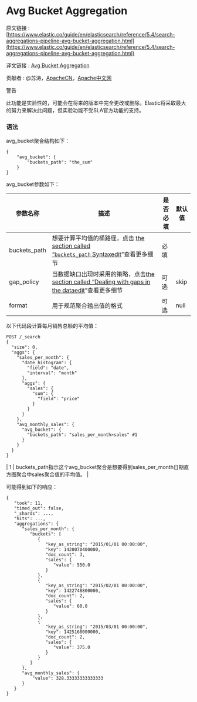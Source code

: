 # Avg Bucket Aggregation

原文链接 : [https://www.elastic.co/guide/en/elasticsearch/reference/5.4/search-aggregations-pipeline-avg-bucket-aggregation.html](https://www.elastic.co/guide/en/elasticsearch/reference/5.4/search-aggregations-pipeline-avg-bucket-aggregation.html)

译文链接 : [Avg Bucket Aggregation](/display/Elasticsearch/Avg+Bucket+Aggregation)

贡献者 : @苏涛，[ApacheCN](/display/~apachecn)，[Apache中文网](/display/~apachechina)

警告

此功能是实验性的，可能会在将来的版本中完全更改或删除。Elastic将采取最大的努力来解决此问题，但实验功能不受SLA官方功能的支持。

### 语法

avg_bucket聚合结构如下：

```
{
    "avg_bucket": {
        "buckets_path": "the_sum"
    }
}
```

avg_bucket参数如下：

| 参数名称 | 描述 | 是否必填 | 默认值 |
| --- | --- | --- | --- |
| buckets_path | 想要计算平均值的桶路径，点击 [the section called “`buckets_path` Syntax](https://www.elastic.co/guide/en/elasticsearch/reference/5.4/search-aggregations-pipeline.html#buckets-path-syntax "buckets_path Syntaxedit")[edit](https://github.com/elastic/elasticsearch/edit/5.4/docs/reference/aggregations/pipeline.asciidoc "Edit this page on GitHub")”查看更多细节 | 必填 |   |
| gap_policy | 当数据缺口出现时采用的策略，点击[the section called “Dealing with gaps in the data](https://www.elastic.co/guide/en/elasticsearch/reference/5.4/search-aggregations-pipeline.html#gap-policy "Dealing with gaps in the dataedit")[edit](https://github.com/elastic/elasticsearch/edit/5.4/docs/reference/aggregations/pipeline.asciidoc "Edit this page on GitHub")”查看更多细节 | 可选 | skip |
| format | 用于规范聚合输出值的格式 | 可选 | null |

以下代码段计算每月销售总额的平均值：

```
POST /_search
{
  "size": 0,
  "aggs": {
    "sales_per_month": {
      "date_histogram": {
        "field": "date",
        "interval": "month"
      },
      "aggs": {
        "sales": {
          "sum": {
            "field": "price"
          }
        }
      }
    },
    "avg_monthly_sales": {
      "avg_bucket": {
        "buckets_path": "sales_per_month>sales" #1
      }
    }
  }
}
```

| 1 | buckets_path指示这个avg_bucket聚合是想要得到sales_per_month日期直方图聚合中sales聚合值的平均值。 |

可能得到如下的响应：

```
{
   "took": 11,
   "timed_out": false,
   "_shards": ...,
   "hits": ...,
   "aggregations": {
      "sales_per_month": {
         "buckets": [
            {
               "key_as_string": "2015/01/01 00:00:00",
               "key": 1420070400000,
               "doc_count": 3,
               "sales": {
                  "value": 550.0
               }
            },
            {
               "key_as_string": "2015/02/01 00:00:00",
               "key": 1422748800000,
               "doc_count": 2,
               "sales": {
                  "value": 60.0
               }
            },
            {
               "key_as_string": "2015/03/01 00:00:00",
               "key": 1425168000000,
               "doc_count": 2,
               "sales": {
                  "value": 375.0
               }
            }
         ]
      },
      "avg_monthly_sales": {
          "value": 328.33333333333333
      }
   }
}
```